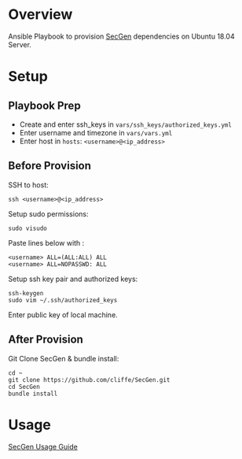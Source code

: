 # Overview

Ansible Playbook to provision [SecGen](https://github.com/cliffe/SecGen/) dependencies on Ubuntu 18.04 Server.

# Setup

## Playbook Prep

* Create and enter ssh_keys in `vars/ssh_keys/authorized_keys.yml`
* Enter username and timezone in `vars/vars.yml`
* Enter host in `hosts`: `<username>@<ip_address>`

## Before Provision

SSH to host:

```
ssh <username>@<ip_address>
```

Setup sudo permissions:

```
sudo visudo
```

Paste lines below with <username>:

```
<username> ALL=(ALL:ALL) ALL
<username> ALL=NOPASSWD: ALL
```

Setup ssh key pair and authorized keys:

```
ssh-keygen
sudo vim ~/.ssh/authorized_keys
```

Enter public key of local machine.

## After Provision

Git Clone SecGen & bundle install:

```
cd ~
git clone https://github.com/cliffe/SecGen.git
cd SecGen
bundle install
```

# Usage

[SecGen Usage Guide](https://github.com/cliffe/SecGen/#usage)

